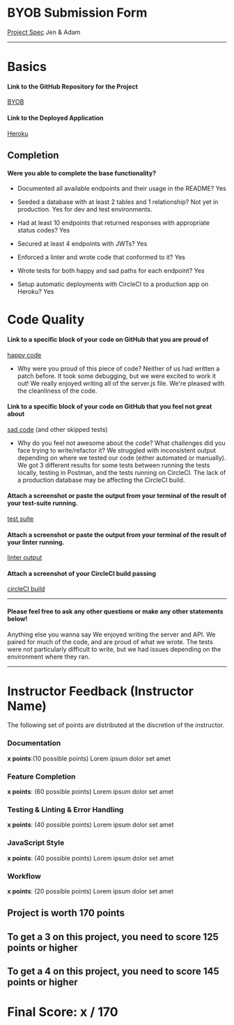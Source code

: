 # BYOB Submission Form

[Project Spec](http://frontend.turing.io/projects/build-your-own-backend.html)
Jen & Adam

------

# Basics

#### Link to the GitHub Repository for the Project
[BYOB](https://github.com/jenPlusPlus/build-your-own-backend)

#### Link to the Deployed Application
[Heroku](https://jen-adam-byob.herokuapp.com/)


## Completion

#### Were you able to complete the base functionality?

* Documented all available endpoints and their usage in the README?
Yes

* Seeded a database with at least 2 tables and 1 relationship?
Not yet in production. Yes for dev and test environments.

* Had at least 10 endpoints that returned responses with appropriate status codes?
Yes

* Secured at least 4 endpoints with JWTs?
Yes

* Enforced a linter and wrote code that conformed to it?
Yes

* Wrote tests for both happy and sad paths for each endpoint?
Yes

* Setup automatic deployments with CircleCI to a production app on Heroku?
Yes

# Code Quality

#### Link to a specific block of your code on GitHub that you are proud of
[happy code](https://github.com/jenPlusPlus/build-your-own-backend/blob/master/server.js#L182-L195)

* Why were you proud of this piece of code?
Neither of us had written a patch before. It took some debugging, but we were excited to work it out! We really enjoyed writing all of the server.js file. We're pleased with the cleanliness of the code.

#### Link to a specific block of your code on GitHub that you feel not great about
[sad code](https://github.com/jenPlusPlus/build-your-own-backend/blob/master/test/routes.spec.js#L535-L550) 
(and other skipped tests)

* Why do you feel not awesome about the code? What challenges did you face trying to write/refactor it?
We struggled with inconsistent output depending on where we tested our code (either automated or manually). We got 3 different results for some tests between running the tests locally, testing in Postman, and the tests running on CircleCI. The lack of a production database may be affecting the CircleCI build.

#### Attach a screenshot or paste the output from your terminal of the result of your test-suite running.

[test suite]()

#### Attach a screenshot or paste the output from your terminal of the result of your linter running.

[linter output](<img width="665" alt="screen shot 2017-12-15 at 12 53 14 pm" src="https://user-images.githubusercontent.com/6845268/34058101-0b7df34e-e197-11e7-9101-19430aa4ca7b.png">
)

#### Attach a screenshot of your CircleCI build passing

[circleCI build]()

-----

#### Please feel free to ask any other questions or make any other statements below!

Anything else you wanna say
We enjoyed writing the server and API. We paired for much of the code, and are proud of what we wrote. The tests were not particularly difficult to write, but we had issues depending on the environment where they ran.

-----


# Instructor Feedback (Instructor Name)

The following set of points are distributed at the discretion of the instructor.

### Documentation

**x points**:(10 possible points) Lorem ipsum dolor set amet

### Feature Completion

**x points**: (60 possible points) Lorem ipsum dolor set amet

### Testing & Linting & Error Handling

**x points**: (40 possible points) Lorem ipsum dolor set amet

### JavaScript Style

**x points**: (40 possible points) Lorem ipsum dolor set amet

### Workflow

**x points**: (20 possible points) Lorem ipsum dolor set amet

## Project is worth 170 points

## To get a 3 on this project, you need to score 125 points or higher
## To get a 4 on this project, you need to score 145 points or higher

# Final Score: x / 170
